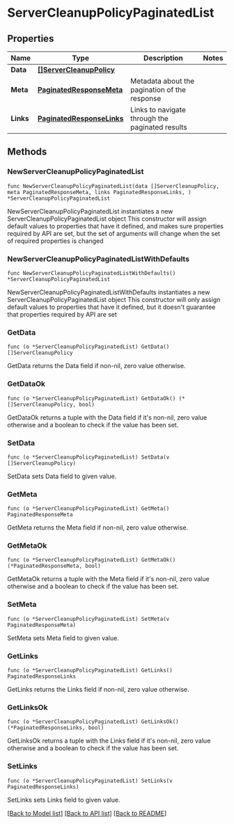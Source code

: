 # ServerCleanupPolicyPaginatedList

## Properties

Name | Type | Description | Notes
------------ | ------------- | ------------- | -------------
**Data** | [**[]ServerCleanupPolicy**](ServerCleanupPolicy.md) |  | 
**Meta** | [**PaginatedResponseMeta**](PaginatedResponseMeta.md) | Metadata about the pagination of the response | 
**Links** | [**PaginatedResponseLinks**](PaginatedResponseLinks.md) | Links to navigate through the paginated results | 

## Methods

### NewServerCleanupPolicyPaginatedList

`func NewServerCleanupPolicyPaginatedList(data []ServerCleanupPolicy, meta PaginatedResponseMeta, links PaginatedResponseLinks, ) *ServerCleanupPolicyPaginatedList`

NewServerCleanupPolicyPaginatedList instantiates a new ServerCleanupPolicyPaginatedList object
This constructor will assign default values to properties that have it defined,
and makes sure properties required by API are set, but the set of arguments
will change when the set of required properties is changed

### NewServerCleanupPolicyPaginatedListWithDefaults

`func NewServerCleanupPolicyPaginatedListWithDefaults() *ServerCleanupPolicyPaginatedList`

NewServerCleanupPolicyPaginatedListWithDefaults instantiates a new ServerCleanupPolicyPaginatedList object
This constructor will only assign default values to properties that have it defined,
but it doesn't guarantee that properties required by API are set

### GetData

`func (o *ServerCleanupPolicyPaginatedList) GetData() []ServerCleanupPolicy`

GetData returns the Data field if non-nil, zero value otherwise.

### GetDataOk

`func (o *ServerCleanupPolicyPaginatedList) GetDataOk() (*[]ServerCleanupPolicy, bool)`

GetDataOk returns a tuple with the Data field if it's non-nil, zero value otherwise
and a boolean to check if the value has been set.

### SetData

`func (o *ServerCleanupPolicyPaginatedList) SetData(v []ServerCleanupPolicy)`

SetData sets Data field to given value.


### GetMeta

`func (o *ServerCleanupPolicyPaginatedList) GetMeta() PaginatedResponseMeta`

GetMeta returns the Meta field if non-nil, zero value otherwise.

### GetMetaOk

`func (o *ServerCleanupPolicyPaginatedList) GetMetaOk() (*PaginatedResponseMeta, bool)`

GetMetaOk returns a tuple with the Meta field if it's non-nil, zero value otherwise
and a boolean to check if the value has been set.

### SetMeta

`func (o *ServerCleanupPolicyPaginatedList) SetMeta(v PaginatedResponseMeta)`

SetMeta sets Meta field to given value.


### GetLinks

`func (o *ServerCleanupPolicyPaginatedList) GetLinks() PaginatedResponseLinks`

GetLinks returns the Links field if non-nil, zero value otherwise.

### GetLinksOk

`func (o *ServerCleanupPolicyPaginatedList) GetLinksOk() (*PaginatedResponseLinks, bool)`

GetLinksOk returns a tuple with the Links field if it's non-nil, zero value otherwise
and a boolean to check if the value has been set.

### SetLinks

`func (o *ServerCleanupPolicyPaginatedList) SetLinks(v PaginatedResponseLinks)`

SetLinks sets Links field to given value.



[[Back to Model list]](../README.md#documentation-for-models) [[Back to API list]](../README.md#documentation-for-api-endpoints) [[Back to README]](../README.md)


